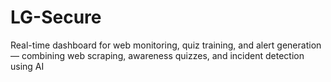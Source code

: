 # LG-Secure
Real-time dashboard for web monitoring, quiz training, and alert generation — combining web scraping, awareness quizzes, and incident detection using AI
